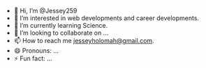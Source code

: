 - 👋 Hi, I’m @Jessey259
- 👀 I’m interested in web developments and career developments.
- 🌱 I’m currently learning Science.
- 💞️ I’m looking to collaborate on ...
- 📫 How to reach me jesseyholomah@gmail.com.
- 😄 Pronouns: ...
- ⚡ Fun fact: ...

<!---
Jessey259/Jessey259 is a ✨ special ✨ repository because its `README.md` (this file) appears on your GitHub profile.
You can click the Preview link to take a look at your changes.
--->
